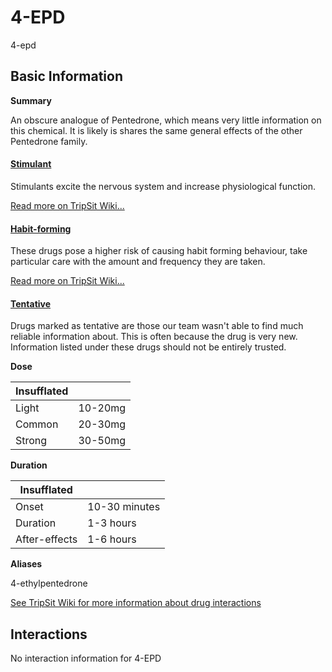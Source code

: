 # 4-EPD

4-epd

## Basic Information

**Summary**

An obscure analogue of Pentedrone, which means very little information on this chemical. It is likely is shares the same general effects of the other Pentedrone family.

#### [Stimulant](/category/stimulant)

Stimulants excite the nervous system and increase physiological function.

[Read more on TripSit Wiki...](#{category.wiki})

#### [Habit-forming](/category/habit-forming)

These drugs pose a higher risk of causing habit forming behaviour, take particular care with the amount and frequency they are taken.

[Read more on TripSit Wiki...](#{category.wiki})

#### [Tentative](/category/tentative)

Drugs marked as tentative are those our team wasn't able to find much reliable information about. This is often because the drug is very new. Information listed under these drugs should not be entirely trusted.

**Dose**

| Insufflated |         |
| ----------- | ------- |
| Light       | 10-20mg |
| Common      | 20-30mg |
| Strong      | 30-50mg |

**Duration**

| Insufflated   |               |
| ------------- | ------------- |
| Onset         | 10-30 minutes |
| Duration      | 1-3 hours     |
| After-effects | 1-6 hours     |

**Aliases**

4-ethylpentedrone  

[See TripSit Wiki for more information about drug interactions](http://combo.tripsit.me/)

## Interactions

No interaction information for 4-EPD